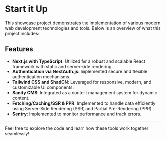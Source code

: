 # Start it Up

This showcase project demonstrates the implementation of various modern web development technologies and tools. Below is
an
overview of what this project includes:

## Features

- **Next.js with TypeScript**: Utilized for a robust and scalable React framework with static and server-side rendering.
- **Authentication via NextAuth.js**: Implemented secure and flexible authentication mechanisms.
- **Tailwind CSS and ShadCN**: Leveraged for responsive, modern, and customizable UI components.
- **Sanity CMS**: Integrated as a content management system for dynamic content.
- **Fetching/Caching/SSR & PPR**: Implemented to handle data efficiently using Server-Side Rendering (SSR) and Partial
  Pre-Rendering (PPR).
- **Sentry**: Implemented to monitor performance and track errors.

---

Feel free to explore the code and learn how these tools work together seamlessly!
